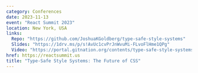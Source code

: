 ```yaml
---
category: Conferences
date: 2023-11-13
event: "React Summit 2023"
location: New York, USA
links:
  Repo: "https://github.com/JoshuaKGoldberg/type-safe-style-systems"
  Slides: "https://1drv.ms/p/s!AvUc1cvPrJnWvuMi-FLvoFlHme1QPg"
  Video: "https://portal.gitnation.org/contents/type-safe-style-systems-the-future-of-css"
href: https://reactsummit.us
title: "Type-Safe Style Systems: The Future of CSS"
---
```

